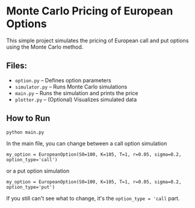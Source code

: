 # Monte Carlo Pricing of European Options

This simple project simulates the pricing of European call and put options using the Monte Carlo method.

## Files:
- `option.py` – Defines option parameters
- `simulator.py` – Runs Monte Carlo simulations
- `main.py` – Runs the simulation and prints the price
- `plotter.py` – (Optional) Visualizes simulated data

## How to Run
```bash
python main.py
```
In the main file, you can change between a call option simulation
```
my_option = EuropeanOption(S0=100, K=105, T=1, r=0.05, sigma=0.2, option_type='call')
```
or a put option simulation

```
my_option = EuropeanOption(S0=100, K=105, T=1, r=0.05, sigma=0.2, option_type='put')
```
If you still can't see what to change, it's the ```option_type = 'call``` part. 
